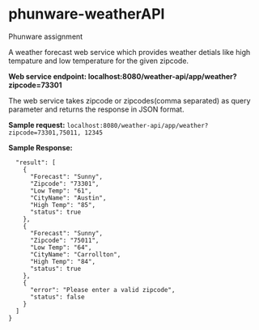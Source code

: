 # phunware-weatherAPI
Phunware assignment

A weather forecast web service which provides weather detials like high tempature and low temperature for the given zipcode.

**Web service endpoint: localhost:8080/weather-api/app/weather?zipcode=73301**

The web service takes zipcode or zipcodes(comma separated) as query parameter and returns the response in JSON format.

**Sample request:**
```localhost:8080/weather-api/app/weather?zipcode=73301,75011, 12345```

**Sample Response:**
```{
  "result": [
    {
      "Forecast": "Sunny",
      "Zipcode": "73301",
      "Low Temp": "61",
      "CityName": "Austin",
      "High Temp": "85",
      "status": true
    },
    {
      "Forecast": "Sunny",
      "Zipcode": "75011",
      "Low Temp": "64",
      "CityName": "Carrollton",
      "High Temp": "84",
      "status": true
    },
    {
      "error": "Please enter a valid zipcode",
      "status": false
    }
  ]
}
```
